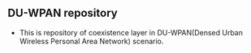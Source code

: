 ## DU-WPAN repository
- This is repository of coexistence layer in DU-WPAN(Densed Urban Wireless Personal Area Network) scenario.
